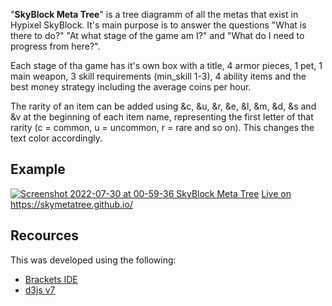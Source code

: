 "**SkyBlock Meta Tree**" is a tree diagramm of all the metas that exist in Hypixel SkyBlock. It's main purpose is to answer the questions "What is there to do?" "At what stage of the game am I?" and "What do I need to progress from here?".

Each stage of tha game has it's own box with a title, 4 armor pieces, 1 pet, 1 main weapon, 3 skill requirements (min_skill 1-3), 4 ability items and the best money strategy including the average coins per hour.

The rarity of an item can be added using &c, &u, &r, &e, &l, &m, &d, &s and &v at the beginning of each item name, representing the first letter of that rarity (c = common, u = uncommon, r = rare and so on). This changes the text color accordingly.

## Example
[![Screenshot 2022-07-30 at 00-59-36 SkyBlock Meta Tree](https://user-images.githubusercontent.com/19228364/181856148-a26b8b6d-24f8-4990-ad5c-7a8a5ee203f2.png)](https://skymetatree.github.io/)
[Live on https://skymetatree.github.io/
](https://skymetatree.github.io/)

## Recources
This was developed using the following:
- [Brackets IDE](https://brackets.io/)
- [d3js v7](https://d3js.org/)
